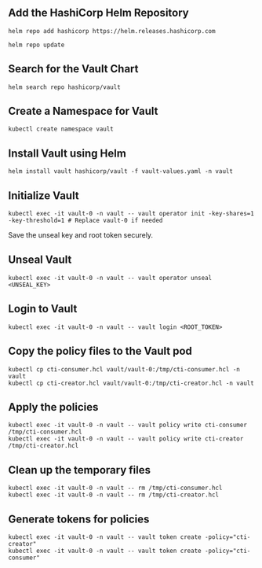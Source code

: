 ## Add the HashiCorp Helm Repository
```
helm repo add hashicorp https://helm.releases.hashicorp.com
```

```
helm repo update
```

## Search for the Vault Chart
```
helm search repo hashicorp/vault
```

## Create a Namespace for Vault
```
kubectl create namespace vault
```

## Install Vault using Helm
```
helm install vault hashicorp/vault -f vault-values.yaml -n vault
```

## Initialize Vault
```
kubectl exec -it vault-0 -n vault -- vault operator init -key-shares=1 -key-threshold=1 # Replace vault-0 if needed
```
Save the unseal key and root token securely.

## Unseal Vault
```
kubectl exec -it vault-0 -n vault -- vault operator unseal <UNSEAL_KEY>
```

## Login to Vault
```
kubectl exec -it vault-0 -n vault -- vault login <ROOT_TOKEN>
```

## Copy the policy files to the Vault pod
```
kubectl cp cti-consumer.hcl vault/vault-0:/tmp/cti-consumer.hcl -n vault
kubectl cp cti-creator.hcl vault/vault-0:/tmp/cti-creator.hcl -n vault
```

## Apply the policies
```
kubectl exec -it vault-0 -n vault -- vault policy write cti-consumer /tmp/cti-consumer.hcl
kubectl exec -it vault-0 -n vault -- vault policy write cti-creator /tmp/cti-creator.hcl
```

## Clean up the temporary files
```
kubectl exec -it vault-0 -n vault -- rm /tmp/cti-consumer.hcl
kubectl exec -it vault-0 -n vault -- rm /tmp/cti-creator.hcl
```

## Generate tokens for policies
```
kubectl exec -it vault-0 -n vault -- vault token create -policy="cti-creator"
kubectl exec -it vault-0 -n vault -- vault token create -policy="cti-consumer"
```